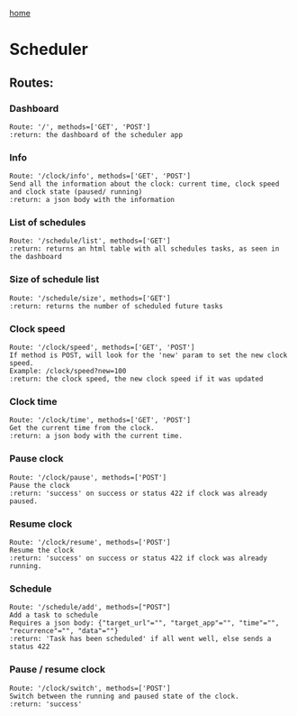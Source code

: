 [home](../index.md)

# Scheduler

## Routes:

### Dashboard
```
Route: '/', methods=['GET', 'POST']
:return: the dashboard of the scheduler app
```

### Info
```
Route: '/clock/info', methods=['GET', 'POST']
Send all the information about the clock: current time, clock speed and clock state (paused/ running)
:return: a json body with the information
```

### List of schedules
```
Route: '/schedule/list', methods=['GET']
:return: returns an html table with all schedules tasks, as seen in the dashboard
```

### Size of schedule list
```
Route: '/schedule/size', methods=['GET']
:return: returns the number of scheduled future tasks
```

### Clock speed
```
Route: '/clock/speed', methods=['GET', 'POST']
If method is POST, will look for the 'new' param to set the new clock speed.
Example: /clock/speed?new=100
:return: the clock speed, the new clock speed if it was updated
```

### Clock time
```
Route: '/clock/time', methods=['GET', 'POST']
Get the current time from the clock.
:return: a json body with the current time.
```

### Pause clock
```
Route: '/clock/pause', methods=['POST']
Pause the clock
:return: 'success' on success or status 422 if clock was already paused.
```

### Resume clock
```
Route: '/clock/resume', methods=['POST']
Resume the clock
:return: 'success' on success or status 422 if clock was already running.
```

### Schedule
```
Route: '/schedule/add', methods=["POST"]
Add a task to schedule
Requires a json body: {"target_url"="", "target_app"="", "time"="", "recurrence"="", "data"=""}
:return: 'Task has been scheduled' if all went well, else sends a status 422
```

### Pause / resume clock
```
Route: '/clock/switch', methods=['POST']
Switch between the running and paused state of the clock.
:return: 'success'
```
